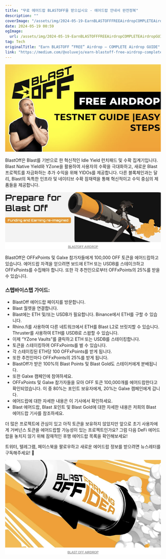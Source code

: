 ```yaml
---
title: "무료 에어드랍 BLASTOFF을 받으십시오 - 에어드랍 안내서 완전정복"
description: ""
coverImage: "/assets/img/2024-05-19-EarnBLASTOFFFREEAirdropCOMPLETEAirdropGUIDE_0.png"
date: 2024-05-19 00:59
ogImage: 
  url: /assets/img/2024-05-19-EarnBLASTOFFFREEAirdropCOMPLETEAirdropGUIDE_0.png
tag: Tech
originalTitle: "Earn BLASTOFF “FREE” Airdrop — COMPLETE Airdrop GUIDE"
link: "https://medium.com/@xoluvejo/earn-blastoff-free-airdrop-complete-airdrop-guide-aa0b7605cad7"
---
```



![2024-05-19-EarnBLASTOFFFREEAirdropCOMPLETEAirdropGUIDE_0.png](/assets/img/2024-05-19-EarnBLASTOFFFREEAirdropCOMPLETEAirdropGUIDE_0.png)

BlastOff은 Blast를 기반으로 한 혁신적인 Idle Yield 런치패드 및 수확 집계기입니다. Blast Native Yield와 YZone을 활용하여 사용자의 수확을 극대화하고, 새로운 Blast 프로젝트를 자금화하는 추가 수익을 위해 YIDOs를 제공합니다. 다른 블록체인과는 달리, Blast의 독특한 인프라 및 네이티브 수확 잠재력을 통해 혁신적이고 수익 중심의 제품들을 제공합니다.

![2024-05-19-EarnBLASTOFFFREEAirdropCOMPLETEAirdropGUIDE_1.png](/assets/img/2024-05-19-EarnBLASTOFFFREEAirdropCOMPLETEAirdropGUIDE_1.png)

BlastOff은 OFFxPoints 및 Galxe 참가자들에게 100,000 OFF 토큰을 에어드랍하고 있습니다. 에어드랍 자격을 얻으려면 보드에 ETH 또는 USDB를 스테이크하고 OFFxPoints를 수집해야 합니다. 또한 각 추천인으로부터 OFFxPoints의 25%를 받을 수 있습니다.

<div class="content-ad"></div>

### 스텝바이스텝 가이드:

- BlastOff 에어드랍 페이지를 방문합니다.
- Blast 월렛을 연결합니다.
- Blast에는 ETH 및/또는 USDB가 필요합니다. Binance에서 ETH를 구할 수 있습니다.
- Rhino.fi를 사용하여 다른 네트워크에서 ETH를 Blast L2로 브릿지할 수 있습니다. Thruster를 사용하여 ETH를 USDB로 스왑할 수 있습니다.
- 이제 “YZone Vaults”를 클릭하고 ETH 또는 USDB를 스테이킹합니다.
- 토큰을 스테이킹하여 OFFxPoints를 벌 수 있습니다.
- 각 스테이킹된 ETH당 100 OFFxPoints를 받게 됩니다.
- 또한 추천인마다 OFFxPoints의 25%를 받게 됩니다.
- BlastOff가 받은 100%의 Blast Points 및 Blast Gold도 스테이커에게 분배됩니다.
- 또한 Galxe 캠페인에 참여하세요.
- OFFxPoints 및 Galxe 참가자들을 모아 OFF 토큰 100,000개를 에어드랍한다고 확인되었습니다. 이 중 80%는 포인트 보유자에게, 20%는 Galxe 캠페인에게 갑니다.
- 에어드랍에 대한 자세한 내용은 이 기사에서 확인하세요.
- Blast 에어드랍, Blast 포인트 및 Blast Gold에 대한 자세한 내용은 저희의 Blast 에어드랍 기사를 참조하세요.

더 많은 프로젝트에 관심이 있고 아직 토큰을 보유하지 않았지만 앞으로 초기 사용자에게 거버넌스 토큰을 에어드랍할 가능성이 있는 프로젝트인가요? 그럼 다음 DeFi 에어드랍을 놓치지 않기 위해 잠재적인 후행 에어드랍 목록을 확인해보세요!

트위터, 텔레그램, 페이스북을 팔로우하고 새로운 에어드랍 정보를 받으려면 뉴스레터를 구독해주세요! 🚀

<div class="content-ad"></div>


![Alt text](/assets/img/2024-05-19-EarnBLASTOFFFREEAirdropCOMPLETEAirdropGUIDE_2.png)
